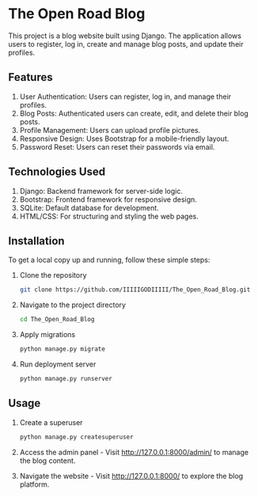 # The Open Road Blog
This project is a blog website built using Django. The application allows users to register, log in, create and manage blog posts, and update their profiles.

## Features
1. User Authentication: Users can register, log in, and manage their profiles.
2. Blog Posts: Authenticated users can create, edit, and delete their blog posts.
3. Profile Management: Users can upload profile pictures.
4. Responsive Design: Uses Bootstrap for a mobile-friendly layout.
5. Password Reset: Users can reset their passwords via email.

## Technologies Used
1. Django: Backend framework for server-side logic.
2. Bootstrap: Frontend framework for responsive design.
3. SQLite: Default database for development.
4. HTML/CSS: For structuring and styling the web pages.

## Installation
To get a local copy up and running, follow these simple steps:

1. Clone the repository

   ```bash
   git clone https://github.com/IIIIIGODIIIII/The_Open_Road_Blog.git

2. Navigate to the project directory

   ```bash
   cd The_Open_Road_Blog

3. Apply migrations

   ```bash
   python manage.py migrate

4. Run deployment server

   ```bash
   python manage.py runserver

## Usage
1. Create a superuser
   ```bash
   python manage.py createsuperuser
   
2. Access the admin panel - Visit http://127.0.0.1:8000/admin/ to manage the blog content.

3. Navigate the website - Visit http://127.0.0.1:8000/ to explore the blog platform.
   
